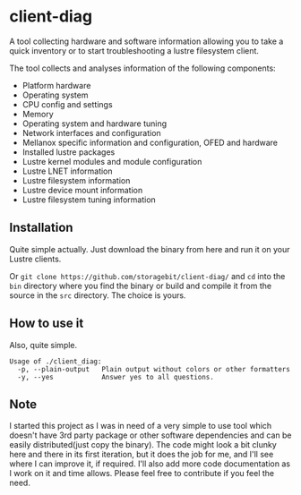 # client-diag
A tool collecting hardware and software information allowing you to take a quick inventory or
to start troubleshooting a lustre filesystem client.

The tool collects and analyses information of the following components:
* Platform hardware
* Operating system
* CPU config and settings
* Memory
* Operating system and hardware tuning
* Network interfaces and configuration
* Mellanox specific information and configuration, OFED and hardware 
* Installed lustre packages
* Lustre kernel modules and module configuration
* Lustre LNET information
* Lustre filesystem information
* Lustre device mount information
* Lustre filesystem tuning information

## Installation
Quite simple actually. 
Just download the binary from here and run it on your Lustre clients.

Or `git clone https://github.com/storagebit/client-diag/` and `cd` into the `bin` directory where you find the binary or build and compile it from the source in the `src` directory.
The choice is yours.

## How to use it
Also, quite simple.
```
Usage of ./client_diag:
  -p, --plain-output   Plain output without colors or other formatters
  -y, --yes            Answer yes to all questions.
```
## Note
I started this project as I was in need of a very simple to use tool which doesn't have 3rd party package or other software dependencies and can be easily distributed(just copy the binary).
The code might look a bit clunky here and there in its first iteration, but it does the job for me, and I'll see where I can improve it, if required.
I'll also add more code documentation as I work on it and time allows.
Please feel free to contribute if you feel the need.
